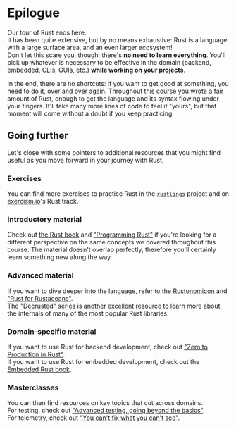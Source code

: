# Epilogue

Our tour of Rust ends here.\
It has been quite extensive, but by no means exhaustive: Rust is a language with
a large surface area, and an even larger ecosystem!\
Don't let this scare you, though: there's **no need to learn everything**.
You'll pick up whatever is necessary to be effective in the domain
(backend, embedded, CLIs, GUIs, etc.) **while working on your projects**.

In the end, there are no shortcuts: if you want to get good at something,
you need to do it, over and over again. Throughout this course you wrote a fair
amount of Rust, enough to get the language and its syntax flowing under your
fingers. It'll take many more lines of code to feel it "yours", but that moment
will come without a doubt if you keep practicing.

## Going further

Let's close with some pointers to additional resources that you might find
useful as you move forward in your journey with Rust.

### Exercises

You can find more exercises to practice Rust in the [`rustlings`](https://github.com/rust-lang/rustlings)
project and on [exercism.io](https://exercism.io)'s Rust track.

### Introductory material

Check out [the Rust book](https://doc.rust-lang.org/book/title-page.html) and
["Programming Rust"](https://www.oreilly.com/library/view/programming-rust-2nd/9781492052586/)
if you're looking for a different perspective on the same concepts we covered throughout this course.
The material doesn't overlap perfectly, therefore you'll certainly learn something new along the
way.

### Advanced material

If you want to dive deeper into the language, refer to the [Rustonomicon](https://doc.rust-lang.org/nomicon/)
and ["Rust for Rustaceans"](https://nostarch.com/rust-rustaceans).\
The ["Decrusted" series](https://www.youtube.com/playlist?list=PLqbS7AVVErFirH9armw8yXlE6dacF-A6z) is another excellent
resource to learn more about the internals of many of the most popular Rust libraries.

### Domain-specific material

If you want to use Rust for backend development,
check out ["Zero to Production in Rust"](https://zero2prod.com).\
If you want to use Rust for embedded development,
check out the [Embedded Rust book](https://docs.rust-embedded.org/book/).

### Masterclasses

You can then find resources on key topics that cut across domains.\
For testing, check out
["Advanced testing, going beyond the basics"](https://github.com/mainmatter/rust-advanced-testing-workshop).\
For telemetry, check out ["You can't fix what you can't see"](https://github.com/mainmatter/rust-telemetry-workshop).
